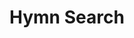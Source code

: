 <script setup>
import HymnSearch from './components/HymnSearch.vue'
</script>

# Hymn Search

<hymn-search />